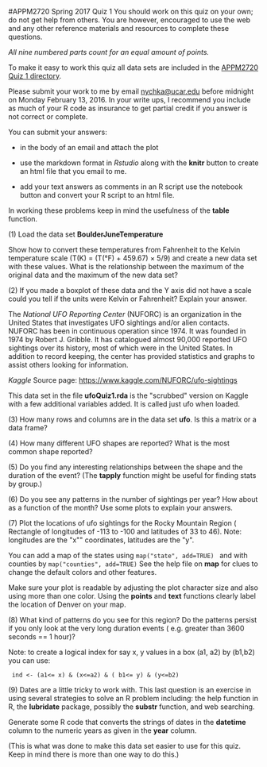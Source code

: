 #APPM2720  Spring 2017 Quiz 1
You should work on this quiz on your own;  do not get help from others. You are however, encouraged to use the web and any other reference materials and resources to complete these questions. 

*All nine numbered parts count for an equal amount of points.*

To make it easy to work this quiz all data sets are included in the [APPM2720 Quiz 1 directory](www.image.ucar.edu/~nychka/Temp/APPM2720/Quiz1). 

Please submit your work to me by email nychka@ucar.edu before midnight on Monday February 13, 2016. In your write ups, I recommend you include as much of your R code as insurance to get partial credit if you answer is not correct or complete. 

 You can submit your answers:

- in the body of an email and attach the plot

- use the markdown format in *Rstudio* along with the **knitr** button to create an html file that you email to me.

- add your text answers as comments in an R script use the notebook button and convert your R script to an html file.

In working these problems keep in mind the usefulness of the **table** function.

(1) Load the data set **BoulderJuneTemperature**

Show how to convert these temperatures  from Fahrenheit to the Kelvin temperature scale
(T(K) = (T(°F) + 459.67) × 5/9) and create a new data set with these values.
What is the relationship between the maximum of the original data and the maximum of the new data set? 

(2) If you made a boxplot of these data and the Y axis did not have a scale could you tell if the units were Kelvin or Fahrenheit? Explain your answer. 


The *National UFO Reporting Center* (NUFORC) is an organization in the United States that investigates UFO sightings and/or alien contacts. NUFORC has been in continuous operation since 1974. It was founded in 1974 by Robert J. Gribble. It has catalogued almost 90,000 reported UFO sightings over its history, most of which were in the United States. In addition to record keeping, the center has provided statistics and graphs to assist others looking for information.

*Kaggle* Source page: https://www.kaggle.com/NUFORC/ufo-sightings

This data set in the file **ufoQuiz1.rda** is the "scrubbed" version on Kaggle with a few additional variables added. It is called just ufo when loaded.

(3) How many rows and columns are in the data set **ufo**. Is this a matrix or a data frame?

(4) How many different UFO shapes are reported? What is the most common shape reported?

(5) Do you find any interesting relationships between the shape and the duration of the event? 
(The **tapply** function might be useful for finding stats by group.)

(6) Do you see any patterns in the number of sightings per year? How about as a function of the month? Use some plots to explain your answers. 

(7) Plot the locations of ufo sightings for the Rocky Mountain Region ( Rectangle of longitudes of -113 to -100 and latitudes of 33 to 46). Note: longitudes are the "x"" coordinates, latitudes are the "y".

You can add a map of the states using
```map("state", add=TRUE) ```
and with counties by
```map("counties", add=TRUE)```
See the help file on **map** for clues to change  the default colors and other features.

Make sure your plot is readable by adjusting the plot character size and also using more than one color. Using the  **points**  and **text** functions clearly label the location of Denver on your map.  

(8) What kind of patterns do you see for this region?  Do the patterns persist if you only look at the very long duration events ( e.g. greater than 3600 seconds == 1 hour)? 

Note: to create a logical index for say x, y values in a box
(a1, a2) by (b1,b2)   you can use:

 ``` ind <- (a1<= x) & (x<=a2) & ( b1<= y) & (y<=b2)```

(9) Dates are a little tricky to work with. This last question is an exercise in using several strategies to solve an R problem including:  the help function in R, the **lubridate** package, possibly the **substr** function, and web searching. 

Generate some R code that converts the strings of dates in the 
**datetime** column to the numeric years as given in the **year** column. 

(This is what was done to make this data set easier to use for this quiz. Keep in mind there is more than one way to do this.)

 

